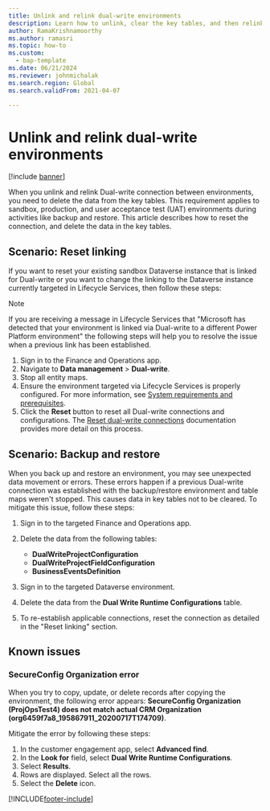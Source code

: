 ```yaml
---
title: Unlink and relink dual-write environments
description: Learn how to unlink, clear the key tables, and then relink dual-write environments, including various scenarios and known issues.
author: RamaKrishnamoorthy
ms.author: ramasri
ms.topic: how-to
ms.custom: 
  - bap-template
ms.date: 06/21/2024
ms.reviewer: johnmichalak
ms.search.region: Global
ms.search.validFrom: 2021-04-07

---
```


# Unlink and relink dual-write environments

[!include [banner](../../includes/banner.md)]

When you unlink and relink Dual-write connection between environments, you need to delete the data from the key tables. This requirement applies to sandbox, production, and user acceptance test (UAT) environments during activities like backup and restore. This article describes how to reset the connection, and delete the data in the key tables.

## Scenario: Reset linking

If you want to reset your existing sandbox Dataverse instance that is linked for Dual-write or you want to change the linking to the Dataverse instance currently targeted in Lifecycle Services, then follow these steps:

> [!NOTE]
> If you are receiving a message in Lifecycle Services that "Microsoft has detected that your environment is linked via Dual-write to a different Power Platform environment" the following steps will help you to resolve the issue when a previous link has been established.

1. Sign in to the Finance and Operations app.
2. Navigate to **Data management** > **Dual-write**.
3. Stop all entity maps.
4. Ensure the environment targeted via Lifecycle Services is properly configured. For more information, see [System requirements and prerequisites](requirements-and-prerequisites.md).
5. Click the **Reset** button to reset all Dual-write connections and configurations. The [Reset dual-write connections](reset.md) documentation provides more detail on this process.

## Scenario: Backup and restore

When you back up and restore an environment, you may see unexpected data movement or errors. These errors happen if a previous Dual-write connection was established with the backup/restore environment and table maps weren't stopped. This causes data in key tables not to be cleared. To mitigate this issue, follow these steps:

1. Sign in to the targeted Finance and Operations app.
2. Delete the data from the following tables:

    - **DualWriteProjectConfiguration**
    - **DualWriteProjectFieldConfiguration**
    - **BusinessEventsDefinition**

3. Sign in to the targeted Dataverse environment.
4. Delete the data from the **Dual Write Runtime Configurations** table.
5. To re-establish applicable connections, reset the connection as detailed in the "Reset linking" section.

## Known issues

### SecureConfig Organization error

When you try to copy, update, or delete records after copying the environment, the following error appears: **SecureConfig Organization (ProjOpsTest4) does not match actual CRM Organization (org6459f7a8_195867911_20200717T174709)**.

Mitigate the error by following these steps:

1. In the customer engagement app, select **Advanced find**.
2. In the **Look for** field, select **Dual Write Runtime Configurations**.
3. Select **Results**.
4. Rows are displayed. Select all the rows.
5. Select the **Delete** icon.

[!INCLUDE[footer-include](../../../../includes/footer-banner.md)]
